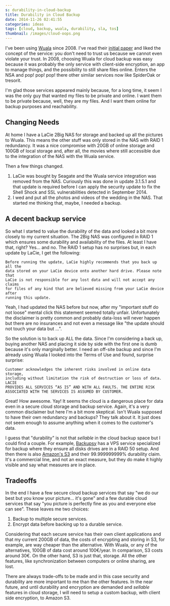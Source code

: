 ```yaml
---
s: durability-in-cloud-backup
title: Durability in Cloud Backup
date: 2014-11-26 02:41:55
categories: ideas
tags: [cloud, backup, wuala, durability, sla, tos]
thumbnail: /images/cloud-oops.png
---
```


I've been using [Wuala][1] since 2008. I've read their [initial paper][2] and
liked the concept of the service: you don't need to trust us because we cannot
even violate your trust. In 2008, choosing Wuala for cloud backup was easy
because it was probably the only service with client-side encryption, an app to
manage things, and the possibility to still share files online. Enters the NSA
and pop! pop! pop! there other similar services now like SpiderOak or tresorit.

I'm glad those services appeared mainly because, for a long time, it seem I was
the only guy that wanted my files to be private and online. I want them to be
private because, well, they are my files. And I want them online for backup
purposes and reachability.

Changing Needs
---------------

At home I have a LaCie 2Big NAS for storage and backed up all the pictures to
Wuala. This means the other stuff was only stored in the NAS with RAID 1
redundancy. It was a nice compromise with 20GB of online storage and 100GB of
local storage and, after all, the movies where still accessible due to the
integration of the NAS with the Wuala service.

Then a few things changed.

  1. LaCie was bought by Seagate and the Wuala service integration was removed
     from the NAS. Curiously this was done in update 3.1.5.1 and that update is
     required before I can apply the security update to fix the Shell Shock and
     SSL vulnerabilities detected in September 2014.
  2. I wed and put all the photos and videos of the wedding in the NAS. That
     started me thinking that, maybe, I needed a backup.

A decent backup service
-----------------------

So what I started to value the durability of the data and looked a bit more
closely to my current situation. The 2Big NAS was configured in RAID 1 which
ensures some durability and availability of the files. At least I have that,
right? Yes... and no. The RAID 1 setup has no surprises but, in each update by
LaCie, I get the following:

    Before running the update, LaCie highly recommends that you back up all the
    data stored on your LaCie device onto another hard drive. Please note that
    LaCie is not responsible for any lost data and will not accept any claims
    for files of any kind that are believed missing from your LaCie device after
    running this update.

Yeah, I had updated the NAS before but now, after my "important stuff do not
loose" mental click this statement seemed totally unfair. Unfortunately the
disclaimer is pretty common and probably data-loss will never happen but there
are no insurances and not even a message like "the update should not touch your
data but ...". 

So the solution is to back up ALL the data. Since I'm considering a back up,
buying another NAS and placing it side by side with the first one is dumb
because it's only marginally better. I need an off-site backup and since I'm
already using Wuala I looked into the Terms of Use and found, surprise surprise:

    Customer acknowledges the inherent risks involved in online data storage,
    including without limitation the risk of destruction or loss of data. LACIE
    PROVIDES ALL SERVICES “AS IS” AND WITH ALL FAULTS. THE ENTIRE RISK
    ASSOCIATED WITH THE SERVICES IS ASSUMED BY CUSTOMER.
    
Great! How awesome. Yay! It seems the cloud is a dangerous place for data even
in a secure cloud storage and backup service. Again, it's a very common
disclaimer but here I'm a bit more skeptical. Isn't Wuala supposed to have their
own redundancy and backups? They talk about it. It just does not seem enough to
assume anything when it comes to the customer's data.

I guess that "durability" is not that *sellable* in the cloud backup space but I
could find a couple. For example, [Backupsy][3] has a VPS service specialized
for backup where they ensure all disks drives are in a RAID 50 setup. And then
there is also [Amazon's S3][4] and their 99.999999999% durability claim. It's a
commercial line, and not an exact measure, but they do make it highly visible
and say what measures are in place.

Tradeoffs
---------

In the end I have a few secure cloud backup services that say "we do our best
but you know your picture... it's gone" and a few durable cloud services that
say "you picture is perfectly fine as you and everyone else can see". These
leaves me two choices:

  1. Backup to multiple secure services.
  2. Encrypt data before backing up to a durable service.

Considering that each secure service has their own client applications and that
my current 200GB of data, the costs of encrypting and storing in S3, for
example, are way cheaper than the alternative. With Wuala, or any of the
alternatives, 100GB of data cost around 100€/year. In comparison, S3 costs
around 30€. On the other hand, S3 is just that, storage. All the other features,
like synchronization between computers or online sharing, are lost.

There are always trade-offs to be made and in this case security and durability
are more important to me than the other features. In the near future, and until
durability and encryption are demanded and *sellable* features in cloud storage,
I will need to setup a custom backup, with client side encryption, to Amazon
S3.

[1]: https://www.wuala.com/
[2]: http://dcg.ethz.ch/publications/srds06.pdf
[3]: https://backupsy.com/
[4]: http://aws.amazon.com/s3/


